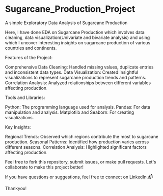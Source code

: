 # Sugarcane_Production_Project
A simple Exploratory Data Analysis of Sugarcane Production 

Here, I have done EDA on Sugarcane Production which involves data cleaning, data visualization(Univariate and bivariate analysis) and using which I uncover interesting insights on sugarcane production of various countries and continents.

Features of the Project:

Comprehensive Data Cleaning: Handled missing values, duplicate entries and inconsistent data types.
Data Visualization: Created insightful visualizations to represent sugarcane production trends and patterns.
Correlation Analysis: Analyzed relationships between different variables affecting production.

Tools and Libraries:

Python: The programming language used for analysis.
Pandas: For data manipulation and analysis.
Matplotlib and Seaborn: For creating visualizations.

Key Insights:

Regional Trends: Observed which regions contribute the most to sugarcane production.
Seasonal Patterns: Identified how production varies across different seasons.
Correlation Analysis: Highlighted significant factors affecting production.

Feel free to fork this repository, submit issues, or make pull requests. Let's collaborate to make this project better!

If you have questions or suggestions, feel free to connect on LinkedIn.📬

Thankyou!
